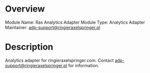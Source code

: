 # Overview

Module Name: Ras Analytics Adapter
Module Type: Analytics Adapter
Maintainer: adp-support@ringieraxelspringer.pl

# Description

Analytics adapter for ringieraxelspringer.com. Contact adp-support@ringieraxelspringer.pl for information.
